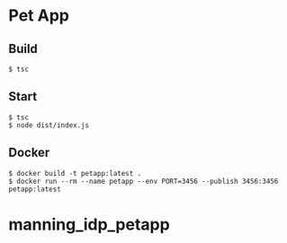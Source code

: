 # Pet App

## Build

```
$ tsc
```

## Start

```
$ tsc
$ node dist/index.js
```

## Docker

```
$ docker build -t petapp:latest .
$ docker run --rm --name petapp --env PORT=3456 --publish 3456:3456 petapp:latest
```
# manning_idp_petapp
